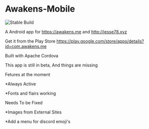 # Awakens-Mobile

 ![Stable Build](https://travis-ci.org/krynomore/Awakens-Mobile.svg?branch=master)

A Android app for https://awakens.me and http://jesse78.xyz

Get it from the Play Store https://play.google.com/store/apps/details?id=com.awakens.me

Built with Apache Cordova

This app is still in beta, And things are missing

Fetures at the moment

  *Always Active
  
  *Fonts and flairs working
  
  
Needs To be Fixed

  *Images from External Sites
  
  *Add a menu for discord emoji's


